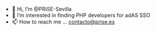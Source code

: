 - 👋 Hi, I’m @PRiSE-Sevilla
- 👀 I’m interested in finding PHP developers for adAS SSO
- 📫 How to reach me ... contacto@prise.es
